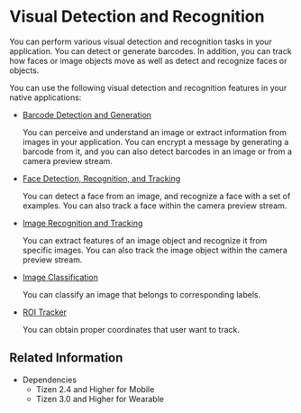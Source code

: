 # Visual Detection and Recognition


You can perform various visual detection and recognition tasks in your application. You can detect or generate barcodes. In addition, you can track how faces or image objects move as well as detect and recognize faces or objects.

You can use the following visual detection and recognition features in your native applications:

- [Barcode Detection and Generation](image-barcode.md)

  You can perceive and understand an image or extract information from images in your application. You can encrypt a message by generating a barcode from it, and you can also detect barcodes in an image or from a camera preview stream.

- [Face Detection, Recognition, and Tracking](face-detection.md)

  You can detect a face from an image, and recognize a face with a set of examples. You can also track a face within the camera preview stream.

- [Image Recognition and Tracking](image-recognition.md)

  You can extract features of an image object and recognize it from specific images. You can also track the image object within the camera preview stream.

- [Image Classification](image-classification.md)

  You can classify an image that belongs to corresponding labels.

- [ROI Tracker](roi-tracker.md)

  You can obtain proper coordinates that user want to track.

## Related Information
- Dependencies
  - Tizen 2.4 and Higher for Mobile
  - Tizen 3.0 and Higher for Wearable
